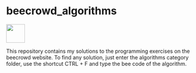<div display="flex" align-items="center">
  <h1>beecrowd_algorithms</h1>
  <img width="50" height="50" src="https://github.com/arthurrodrigues-dev/beecrowd_algorithms/assets/117749096/b7478df1-dc65-4593-a89e-53f05b705d71"></img>
</div>

This repository contains my solutions to the programming exercises on the beecrowd website.
To find any solution, just enter the algorithms category folder, use the shortcut CTRL + F and type the bee code of the algorithm.
